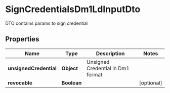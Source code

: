 # SignCredentialsDm1LdInputDto

DTO contains params to sign credential

## Properties

| Name                   | Type        | Description                       | Notes      |
| ---------------------- | ----------- | --------------------------------- | ---------- |
| **unsignedCredential** | **Object**  | Unsigned Credential in Dm1 format |            |
| **revocable**          | **Boolean** |                                   | [optional] |
